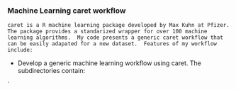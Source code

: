 ### Machine Learning caret workflow


    caret is a R machine learning package developed by Max Kuhn at Pfizer.  The package provides a standarized wrapper for over 100 machine learning algorithms.  My code presents a generic caret workflow that can be easily adapated for a new dataset.  Features of my workflow include:
- Develop a generic machine learning workflow using caret. The subdirectories contain:


`
